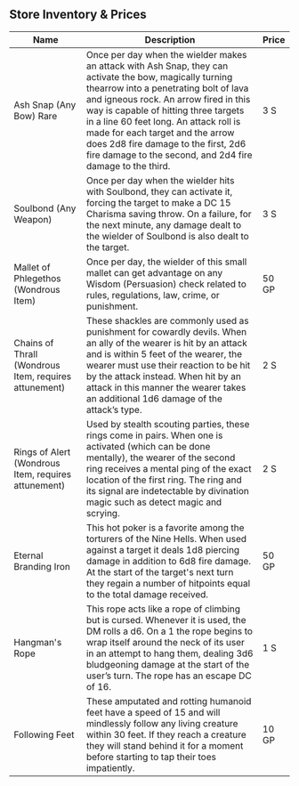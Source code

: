 ## Store Inventory & Prices
| Name                                                  | Description                                                                                                                                                                                                                                                                                                                                                                                                          | Price |
| ----------------------------------------------------- | -------------------------------------------------------------------------------------------------------------------------------------------------------------------------------------------------------------------------------------------------------------------------------------------------------------------------------------------------------------------------------------------------------------------- | ----- |
| Ash Snap (Any Bow) Rare                               | Once per day when the wielder makes an attack with Ash Snap, they can activate the bow, magically turning thearrow into a penetrating bolt of lava and igneous rock. An arrow fired in this way is capable of hitting three targets in a line 60 feet long. An attack roll is made for each target and the arrow does 2d8 fire damage to the first, 2d6 fire damage to the second, and 2d4 fire damage to the third. | 3 S    |
| Soulbond (Any Weapon)                                 | Once per day when the wielder hits with Soulbond, they can activate it, forcing the target to make a DC 15 Charisma saving throw. On a failure, for the next minute, any damage dealt to the wielder of Soulbond is also dealt to the target.                                                                                                                                                                        | 3 S    |
| Mallet of Phlegethos (Wondrous Item)                  | Once per day, the wielder of this small mallet can get advantage on any Wisdom (Persuasion) check related to rules, regulations, law, crime, or punishment.                                                                                                                                                                                                                                                          | 50 GP |
| Chains of Thrall (Wondrous Item, requires attunement) | These shackles are commonly used as punishment for cowardly devils. When an ally of the wearer is hit by an attack and is within 5 feet of the wearer, the wearer must use their reaction to be hit by the attack instead. When hit by an attack in this manner the wearer takes an additional 1d6 damage of the attack’s type.                                                                                      | 2 S    |
| Rings of Alert (Wondrous Item, requires attunement)   | Used by stealth scouting parties, these rings come in pairs. When one is activated (which can be done mentally), the wearer of the second ring receives a mental ping of the exact location of the first ring. The ring and its signal are indetectable by divination magic such as detect magic and scrying.                                                                                                        | 2 S    |
| Eternal Branding Iron                                 | This hot poker is a favorite among the torturers of the Nine Hells. When used against a target it deals 1d8 piercing damage in addition to 6d8 fire damage. At the start of the target's next turn they regain a number of hitpoints equal to the total damage received.                                                                                                                                             | 50 GP |
| Hangman's Rope                                        | This rope acts like a rope of climbing but is cursed. Whenever it is used, the DM rolls a d6. On a 1 the rope begins to wrap itself around the neck of its user in an attempt to hang them, dealing 3d6 bludgeoning damage at the start of the user’s turn. The rope has an escape DC of 16.                                                                                                                         | 1 S    |
| Following Feet                                        | These amputated and rotting humanoid feet have a speed of 15 and will mindlessly follow any living creature within 30 feet. If they reach a creature they will stand behind it for a moment before starting to tap their toes impatiently.                                                                                                                                                                           | 10 GP |